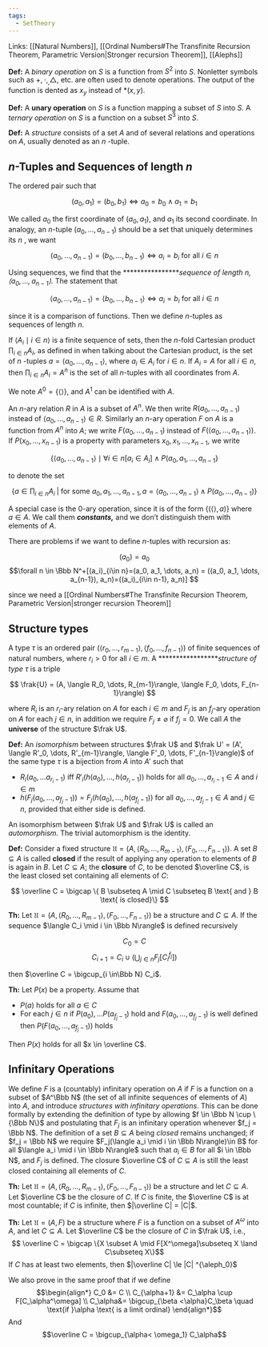 ```yaml
---
tags:
  - SetTheory
---
```


Links: [[Natural Numbers]], [[Ordinal Numbers#The Transfinite Recursion Theorem, Parametric Version|Stronger recursion Theorem]], [[Alephs]]

**Def:** A _binary operation_ on $S$ is a function from $S^2$ into $S$. Nonletter symbols such as $+, \cdot, _, \triangle$, etc. are often used to denote operations. The output of the function is dented as $x_y$ instead of $*(x, y)$.

**Def:** A **unary operation** on $S$ is a function mapping a subset of $S$ into $S$. A *ternary operation* on $S$ is a function on a subset $S^3$ into $S$.

**Def:** A *structure* consists of a set $A$ and of several relations and operations on $A$, usually denoted as an $n$ -tuple.

## $n$-Tuples and Sequences of length $n$

The ordered pair such that

$$ (a_0, a_1) = (b_0, b_1) \iff a_0 = b_0 \land a_1 = b_1 $$

We called $a_0$ the first coordinate of $(a_0, a_1)$, and $a_1$ its second coordinate. In analogy, an $n$-tuple ${(a_0, \dots, a_{n-1})}$ should be a set that uniquely determines its $n$ , we want

$$ (a_0, \dots, a_{n-1}) = (b_0, \dots, b_{n-1}) \iff a_i = b_i \text{ for all }i \in n $$

Using sequences, we find that the ****************_sequence of length $n$, $\langle a_0, \dots, a_{n-1}\rangle$._ The statement that

$$ \langle a_0, \dots, a_{n-1}\rangle = \langle b_0, \dots, b_{n-1} \rangle \iff a_i = b_i \text{ for all }i \in n $$

since it is a comparison of functions. Then we define $n$-tuples as sequences of length $n$.

If $\langle A_i \mid i \in n\rangle$ is a finite sequence of sets, then the $n$-fold Cartesian product $\prod_{i \in n} A_i$, as defined in when talking about the Cartesian product, is the set of $n$ -tuples ${a = \langle a_0, \dots, a_{n-1}\rangle}$, where $a_i \in A_i$ for $i \in n$. If $A_i = A$ for all $i \in n$, then $\prod_{i \in n} A_i = A^n$ is the set of all $n$-tuples with all coordinates from $A$.

We note $A^0 = \{\langle\rangle\}$, and $A^1$ can be identified with $A$.

An $n$-ary relation $R$ in $A$ is a subset of $A^n$. We then write $R(a_0, \dots, a_{n-1})$ instead of ${\langle a_0, \dots, a_{n-1}\rangle \in R}$. Similarly an $n$-ary operation $F$ on $A$ is a function from $A^n$ into $A$; we write $F(a_0, \dots, a_{n-1})$ instead of $F(\langle a_0, \dots, a_{n-1}\rangle)$. If $P(x_0, \dots, x_{n-1})$ is a property with parameters $x_0, x_1, \dots, x_{n-1}$, we write

$$ \{\langle a_0, \dots, a_{n-1}\rangle\mid \forall i \in n[a_i \in A_i] \land P(a_0, a_1, \dots, a_{n-1}\} $$

to denote the set

$$ \left\{a \in \left.\prod_{i \in n}A_i \;\right|\; \text{for some }a_0, a_1, \dots, a_{n-1}, a = \langle a_0, \dots, a_{n-1}\rangle \land P(a_0, \dots, a_{n-1})\right\} $$

A special case is the $0$-ary operation, since it is of the form $\{(\langle\rangle, a)\}$ where $a\in A$. We call them _********constants,********_ and we don’t distinguish them with elements of $A$.

There are problems if we want to define $n$-tuples with recursion as:

$$ (a_0) = a_0 $$$$\forall n \in \Bbb N^+[(a_i)_{i\in n}=(a_0, a_1, \dots, a_n) = ((a_0, a_1, \dots, a_{n-1}), a_n)=((a_i)_{i\in n-1}, a_n)]  
$$

since we need a [[Ordinal Numbers#The Transfinite Recursion Theorem, Parametric Version|stronger recursion Theorem]]
## Structure types

A type $\tau$ is an ordered pair $(\langle r_0, \dots, r_{m-1}\rangle, \langle f_0, \dots, f_{n-1}\rangle)$ of finite sequences of natural numbers, where $r_i >0$ for all $i \in m$. A *****************_structure of type $\tau$_ is a triple

$$ \frak{U} = (A, \langle R_0, \dots, R_{m-1}\rangle, \langle F_0, \dots, F_{n-1}\rangle) $$

where $R_i$ is an $r_i$-ary relation on $A$ for each $i \in m$ and $F_j$ is an $f_j$-ary operation on $A$ for each $j \in n$, in addition we require $F_j \ne \varnothing$ if $f_j = 0$. We call $A$ the ********universe******** of the structure $\frak U$.

**Def:** An *isomorphism* between structures $\frak U$ and $\frak U' = (A', \langle R'_0, \dots, R'_{m-1}\rangle, \langle F'_0, \dots, F'_{n-1}\rangle)$ of the same type $\tau$ is a bijection from $A$ into $A'$ such that

- $R_i(a_0, \dots a_{r_i -1})$ iff $R'_i(h(a_0), \dots, h(a_{r_i-1}))$ holds for all $a_0, \dots, a_{r_i-1}\in A$ and ${i \in m}$
- $h(F_j(a_0, \dots, a_{f_j-1})) = F_j(h(a_0), \dots, h(a_{f_j-1}))$ for all $a_0, \dots, a_{f_j-1}\in A$ and ${j \in n}$, provided that either side is defined.

An isomorphism between $\frak U$ and $\frak U$ is called an _automorphism._ The trivial automorphism is the identity.

**Def:** Consider a fixed structure $\mathfrak{U} = (A, \langle R_0, \dots, R_{m-1}\rangle, \langle F_0, \dots, F_{n-1}\rangle)$. A set $B \subseteq A$ is called **closed** if the result of applying any operation to elements of $B$ is again in $B$. Let $C\subseteq A$; the ********closure******** of $C$, to be denoted $\overline C$, is the least closed set containing all elements of $C$:

$$ \overline C = \bigcap \{ B \subseteq A \mid C \subseteq B \text{ and } B \text{ is closed}\} $$

**Th:** Let $\mathfrak{U} = (A, \langle R_0, \dots, R_{m-1}\rangle, \langle F_0, \dots, F_{n-1}\rangle)$ be a structure and $C \subseteq A$. If the sequence $\langle C_i \mid i \in \Bbb N\rangle$ is defined recursively

$$ C_0 = C $$$$ C_{i+1} = C_i \cup \left(\bigcup_{j \in n}F_j [C_i^{f_j}]\right) $$

then $\overline C = \bigcup_{i \in\Bbb N} C_i$.

********Th:******** Let $P(x)$ be a property. Assume that

- $P(a)$ holds for all $a \in C$
- For each $j \in n$ if $P(a_0), \dots P(a_{f_j-1})$ hold and $F(a_0, \dots, a_{f_j-1})$ is well defined then ${P(F(a_0, \dots, a_{f_j-1}) )}$ holds

Then $P(x)$ holds for all $x \in \overline C$.

## Infinitary Operations

We define $F$ is a (countably) infinitary operation on $A$ if $F$ is a function on a subset of $A^\Bbb N$ (the set of all infinite sequences of elements of $A$) into $A$, and introduce  *structures with infinitary operations*. This can be done formally by extending the definition of type by allowing $f \in \Bbb N \cup \{\Bbb N\}$ and postulating that $F_j$ is an infinitary operation whenever $f_j = \Bbb N$. The definition of a set $B \subseteq A$ being *closed* remains unchanged; if $f_j = \Bbb N$ we require $F_j(\langle a_i \mid i \in \Bbb N\rangle)\in B$ for all $\langle a_i \mid i \in \Bbb N\rangle$ such that $a_i \in B$  for all $i \in \Bbb N$, and $F_j$ is defined. The closure $\overline C$ of $C\subseteq A$  is still the least closed containing all elements of $C$. 

**Th:** Let $\mathfrak{U} = (A, \langle R_0, \dots, R_{m-1}\rangle, \langle F_0, \dots, F_{n-1}\rangle)$ be a structure and let $C\subseteq A$. Let $\overline C$ be the closure of $C$. If $C$ is finite, the $\overline C$ is at most countable; if $C$ is infinite, then $|\overline C| = |C|$. 

**Th:** Let $\mathfrak U = (A, F)$ be a structure where $F$ is a function on a subset of $A^\omega$ into $A$, and let $C\subseteq A$. Let $\overline C$ be the closure of $C$ in $\frak U$, i.e., $$ \overline C = \bigcap \{X \subset A \mid F[X^\omega]\subseteq X \land C\subseteq X\}$$
If $C$ has at least two elements, then $|\overline C| \le |C| ^{\aleph_0}$

We also prove in the same proof that if we define 
$$\begin{align*}
C_0 &= C \\
C_{\alpha+1} &= C_\alpha \cup F[C_\alpha^\omega] \\
C_\alpha&= \bigcup_{\beta <\alpha}C_\beta \quad \text{if }\alpha \text{ is a limit ordinal}
\end{align*}$$
And $$\overline C = \bigcup_{\alpha< \omega_1} C_\alpha$$
